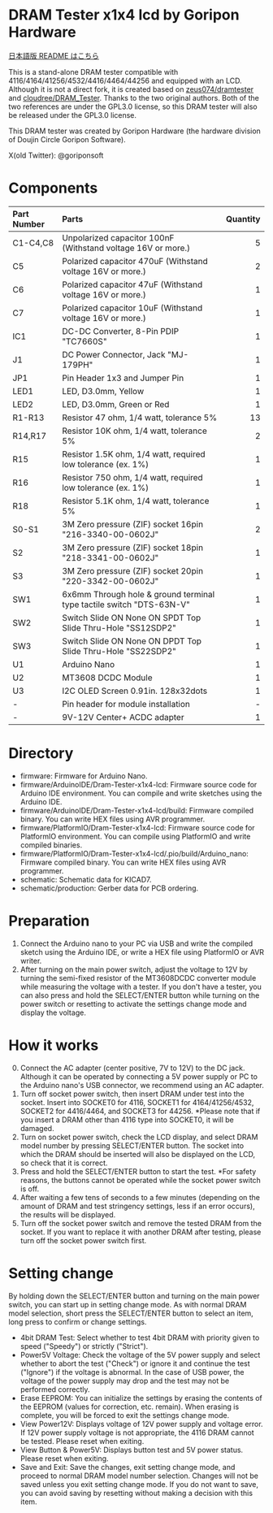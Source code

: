 # DRAM Tester x1x4 lcd by Goripon Hardware

[日本語版 README はこちら](https://github.com/goriponsoft/Dram-Tester-x1x4-lcd/blob/main/README-ja.md)

 This is a stand-alone DRAM tester compatible with 4116/4164/41256/4532/4416/4464/44256 and equipped with an LCD. Although it is not a direct fork, it is created based on [zeus074/dramtester](https://github.com/zeus074/dramtester) and [cloudree/DRAM_Tester](https://github.com/cloudree/DRAM_Tester). Thanks to the two original authors. Both of the two references are under the GPL3.0 license, so this DRAM tester will also be released under the GPL3.0 license.

 This DRAM tester was created by Goripon Hardware (the hardware division of Doujin Circle Goripon Software).

 X(old Twitter): @goriponsoft


# Components
|Part Number|Parts|Quantity|
|:--|:--|--:|
|C1-C4,C8|Unpolarized capacitor 100nF (Withstand voltage 16V or more.)|5|
|C5|Polarized capacitor 470uF (Withstand voltage 16V or more.)|2|
|C6|Polarized capacitor 47uF (Withstand voltage 16V or more.)|1|
|C7|Polarized capacitor 10uF (Withstand voltage 16V or more.)|1|
|IC1|DC-DC Converter, 8-Pin PDIP "TC7660S"|1|
|J1|DC Power Connector, Jack "MJ-179PH"|1|
|JP1|Pin Header 1x3 and Jumper Pin|1|
|LED1|LED, D3.0mm, Yellow|1|
|LED2|LED, D3.0mm, Green or Red|1|
|R1-R13|Resistor 47 ohm, 1/4 watt, tolerance 5%|13|
|R14,R17|Resistor 10K ohm, 1/4 watt, tolerance 5%|2|
|R15|Resistor 1.5K ohm, 1/4 watt, required low tolerance (ex. 1%)|1|
|R16|Resistor 750 ohm, 1/4 watt, required low tolerance (ex. 1%)|1|
|R18|Resistor 5.1K ohm, 1/4 watt, tolerance 5%|1|
|S0-S1|3M Zero pressure (ZIF) socket 16pin "216-3340-00-0602J"|2|
|S2|3M Zero pressure (ZIF) socket 18pin "218-3341-00-0602J"|1|
|S3|3M Zero pressure (ZIF) socket 20pin "220-3342-00-0602J"|1|
|SW1|6x6mm Through hole & ground terminal type tactile switch "DTS-63N-V"|1|
|SW2|Switch Slide ON None ON SPDT Top Slide Thru-Hole "SS12SDP2"|1|
|SW3|Switch Slide ON None ON DPDT Top Slide Thru-Hole "SS22SDP2"|1|
|U1|Arduino Nano|1|
|U2|MT3608 DCDC Module|1|
|U3|I2C OLED Screen 0.91in. 128x32dots|1|
|-|Pin header for module installation|-|
|-|9V-12V Center+ ACDC adapter|1|

# Directory
- firmware: Firmware for Arduino Nano.
- firmware/ArduinoIDE/Dram-Tester-x1x4-lcd: Firmware source code for Arduino IDE environment. You can compile and write sketches using the Arduino IDE.
- firmware/ArduinoIDE/Dram-Tester-x1x4-lcd/build: Firmware compiled binary. You can write HEX files using AVR programmer.
- firmware/PlatformIO/Dram-Tester-x1x4-lcd: Firmware source code for PlatformIO environment. You can compile using PlatformIO and write compiled binaries.
- firmware/PlatformIO/Dram-Tester-x1x4-lcd/.pio/build/Arduino_nano: Firmware compiled binary. You can write HEX files using AVR programmer.
- schematic: Schematic data for KICAD7.
- schematic/production: Gerber data for PCB ordering.

# Preparation
1. Connect the Arduino nano to your PC via USB and write the compiled sketch using the Arduino IDE, or write a HEX file using PlatformIO or AVR writer.
2. After turning on the main power switch, adjust the voltage to 12V by turning the semi-fixed resistor of the MT3608DCDC converter module while measuring the voltage with a tester. If you don't have a tester, you can also press and hold the SELECT/ENTER button while turning on the power switch or resetting to activate the settings change mode and display the voltage.

# How it works
0. Connect the AC adapter (center positive, 7V to 12V) to the DC jack. Although it can be operated by connecting a 5V power supply or PC to the Arduino nano's USB connector, we recommend using an AC adapter.
1. Turn off socket power switch, then insert DRAM under test into the socket. Insert into SOCKET0 for 4116, SOCKET1 for 4164/41256/4532, SOCKET2 for 4416/4464, and SOCKET3 for 44256. *Please note that if you insert a DRAM other than 4116 type into SOCKET0, it will be damaged.
2. Turn on socket power switch, check the LCD display, and select DRAM model number by pressing SELECT/ENTER button. The socket into which the DRAM should be inserted will also be displayed on the LCD, so check that it is correct.
3. Press and hold the SELECT/ENTER button to start the test. *For safety reasons, the buttons cannot be operated while the socket power switch is off.
4. After waiting a few tens of seconds to a few minutes (depending on the amount of DRAM and test stringency settings, less if an error occurs), the results will be displayed.
5. Turn off the socket power switch and remove the tested DRAM from the socket. If you want to replace it with another DRAM after testing, please turn off the socket power switch first.

# Setting change
By holding down the SELECT/ENTER button and turning on the main power switch, you can start up in setting change mode. As with normal DRAM model selection, short press the SELECT/ENTER button to select an item, long press to confirm or change settings.

- 4bit DRAM Test: Select whether to test 4bit DRAM with priority given to speed ("Speedy") or strictly ("Strict").
- Power5V Voltage: Check the voltage of the 5V power supply and select whether to abort the test ("Check") or ignore it and continue the test ("Ignore") if the voltage is abnormal. In the case of USB power, the voltage of the power supply may drop and the test may not be performed correctly.
- Erase EEPROM: You can initialize the settings by erasing the contents of the EEPROM (values for correction, etc. remain). When erasing is complete, you will be forced to exit the settings change mode.
- View Power12V: Displays voltage of 12V power supply and voltage error. If 12V power supply voltage is not appropriate, the 4116 DRAM cannot be tested. Please reset when exiting.
- View Button & Power5V: Displays button test and 5V power status. Please reset when exiting.
- Save and Exit: Save the changes, exit setting change mode, and proceed to normal DRAM model number selection. Changes will not be saved unless you exit setting change mode. If you do not want to save, you can avoid saving by resetting without making a decision with this item.

